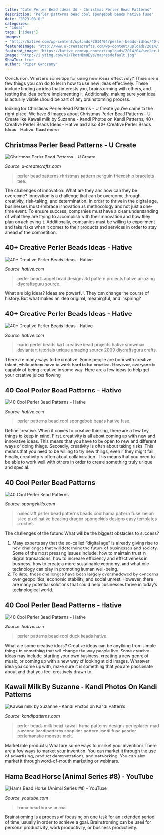 ```yaml
---
title: "Cute Perler Bead Ideas 3d - Christmas Perler Bead Patterns"
description: "Perler patterns bead cool spongebob beads hative fuse"
date: "2023-08-01"
categories:
- "ideas"
tags: ["ideas"]
images:
- "http://hative.com/wp-content/uploads/2014/04/perler-beads-ideas/40-angel-perler-beads.jpg"
featuredImage: "http://www.u-createcrafts.com/wp-content/uploads/2014/12/penguin.gif"
featured_image: "https://hative.com/wp-content/uploads/2014/04/perler-beads-patterns/27-duck-perler-beads-patterns.png"
image: "http://i.ytimg.com/vi/TkotMimOEys/maxresdefault.jpg"
ShowToc: true
author: "Piper Gorczany"
---
```



Conclusion: What are some tips for using new ideas effectively?
There are a few things you can do to learn how to use new ideas effectively. These include finding an idea that interests you, brainstorming with others, and testing the idea before implementing it. Additionally, making sure your idea is actually viable should be part of any brainstorming process.

	

		
looking for Christmas Perler Bead Patterns - U Create you've came to the right place. We have 8 Images about Christmas Perler Bead Patterns - U Create like Kawaii milk by Suzanne - Kandi Photos on Kandi Patterns, 40+ Creative Perler Beads Ideas - Hative and also 40+ Creative Perler Beads Ideas - Hative. Read more:
		
    
## Christmas Perler Bead Patterns - U Create

<img loading=lazy src="http://www.u-createcrafts.com/wp-content/uploads/2014/12/penguin.gif" onerror="this.onerror=null;this.src='https://tse1.mm.bing.net/th?id=OIP.X9ibzZhfKESQQdfERdKDhwHaKx&amp;pid=15.1';" alt="Christmas Perler Bead Patterns - U Create">

_Source: u-createcrafts.com_

>perler bead patterns christmas pattern penguin friendship bracelets tree. 

	

The challenges of innovation: What are they and how can they be overcome?
Innovation is a challenge that can be overcome through creativity, risk-taking, and determination. In order to thrive in the digital age, businesses must embrace innovation as methodology and not just a one-time event. To ensure success, companies must have a clear understanding of what they are trying to accomplish with their innovation and how they plan on achieving it. Additionally, companies must be willing to experiment and take risks when it comes to their products and services in order to stay ahead of the competition.

    
## 40+ Creative Perler Beads Ideas - Hative

<img loading=lazy src="http://hative.com/wp-content/uploads/2014/04/perler-beads-ideas/40-angel-perler-beads.jpg" onerror="this.onerror=null;this.src='https://tse3.mm.bing.net/th?id=OIP.1p0xJDkgMRz-Pqb1iiiPZAHaFA&amp;pid=15.1';" alt="40+ Creative Perler Beads Ideas - Hative">

_Source: hative.com_

>perler beads angel bead designs 3d pattern projects hative amazing diycraftsguru source. 

	

What are big ideas?
Ideas are powerful. They can change the course of history. But what makes an idea original, meaningful, and inspiring?

    
## 40+ Creative Perler Beads Ideas - Hative

<img loading=lazy src="https://hative.com/wp-content/uploads/2014/04/perler-beads-ideas/7-mario-perler-bead.jpg" onerror="this.onerror=null;this.src='https://tse4.mm.bing.net/th?id=OIP.zULHWMOw4dnxqqloE6_oTAHaE7&amp;pid=15.1';" alt="40+ Creative Perler Beads Ideas - Hative">

_Source: hative.com_

>mario perler beads kart creative bead projects hative snowman deviantart tutorials unique amazing source 2009 diycraftsguru crafts. 

	

There are many ways to be creative. Some people are born with creative talent, while others have to work hard to be creative. However, everyone is capable of being creative in some way. Here are a few ideas to help get your creative juices flowing:

    
## 40 Cool Perler Bead Patterns - Hative

<img loading=lazy src="https://hative.com/wp-content/uploads/2014/04/perler-beads-patterns/14-spongebob-patterns.jpg" onerror="this.onerror=null;this.src='https://tse2.mm.bing.net/th?id=OIP.-ABpAg8TitRJoV4bKLdFWAHaHn&amp;pid=15.1';" alt="40 Cool Perler Bead Patterns - Hative">

_Source: hative.com_

>perler patterns bead cool spongebob beads hative fuse. 

	

Define creative.
When it comes to creative thinking, there are a few key things to keep in mind. First, creativity is all about coming up with new and innovative ideas. This means that you have to be open to new and different ways of doing things. Secondly, creativity is often about taking risks. This means that you need to be willing to try new things, even if they might fail. Finally, creativity is often about collaboration. This means that you need to be able to work well with others in order to create something truly unique and special.

    
## 40 Cool Perler Bead Patterns

<img loading=lazy src="http://spongekids.com/wp-content/uploads/2014/04/perler-beads-patterns/29-minecraft-melon-slice.png" onerror="this.onerror=null;this.src='https://tse4.mm.bing.net/th?id=OIP.y3HtCiOkUi_uRRfoeYunfwHaF0&amp;pid=15.1';" alt="40 Cool Perler Bead Patterns">

_Source: spongekids.com_

>minecraft perler bead patterns beads cool hama pattern fuse melon slice pixel hative beading dragon spongekids designs easy templates crochet. 

	

The challenges of the future: What will be the biggest obstacles to success?
1. Many experts say that the so-called “digital age” is already giving rise to new challenges that will determine the future of businesses and society. Some of the most pressing issues include: how to maintain trust in digital transactions, how to increase efficiency and effectiveness in business, how to create a more sustainable economy, and what role technology can play in promoting human well-being.
2. To date, these challenges have been largely overshadowed by concerns over geopolitics, economic stability, and social unrest. However, there are many potential solutions that could help businesses thrive in today’s technological world.

    
## 40 Cool Perler Bead Patterns - Hative

<img loading=lazy src="https://hative.com/wp-content/uploads/2014/04/perler-beads-patterns/27-duck-perler-beads-patterns.png" onerror="this.onerror=null;this.src='https://tse3.mm.bing.net/th?id=OIP.GQeFK1iBJNphLabpWW_qrwHaIa&amp;pid=15.1';" alt="40 Cool Perler Bead Patterns - Hative">

_Source: hative.com_

>perler patterns bead cool duck beads hative. 

	

What are some creative ideas?
Creative ideas can be anything from simple things to something that will change the way people live. Some creative ideas may include: starting your own business, creating a new genre of music, or coming up with a new way of looking at old images. Whatever idea you come up with, make sure it is something that you are passionate about and that you feel creatively drawn to.

    
## Kawaii Milk By Suzanne - Kandi Photos On Kandi Patterns

<img loading=lazy src="https://photos.kandipatterns.com/71129c23-5392-4b70-91d5-f301ce27310f/image.resize_700x.jpg" onerror="this.onerror=null;this.src='https://tse3.mm.bing.net/th?id=OIP.KqtLzlNH8fwO_FLMQ-d0HwHaJ6&amp;pid=15.1';" alt="Kawaii milk by Suzanne - Kandi Photos on Kandi Patterns">

_Source: kandipatterns.com_

>perler beads milk bead kawaii hama patterns designs perleplader mad suzanne kandipatterns shopkins pattern kandi fuse pearler perlemønstre mønstre melt. 

	

Marketable products: What are some ways to market your invention?
There are a few ways to market your invention. You can market it through the use of advertising, product demonstrations, and networking. You can also market it through word-of-mouth marketing or webinars.

    
## Hama Bead Horse (Animal Series #8) - YouTube

<img loading=lazy src="http://i.ytimg.com/vi/TkotMimOEys/maxresdefault.jpg" onerror="this.onerror=null;this.src='https://tse3.mm.bing.net/th?id=OIP.oqsgcrGhXLpduPgUdFMvVgHaEK&amp;pid=15.1';" alt="Hama Bead Horse (Animal Series #8) - YouTube">

_Source: youtube.com_

>hama bead horse animal. 

	

Brainstroming is a process of focusing on one task for an extended period of time, usually in order to achieve a goal. Brainstroming can be used for personal productivity, work productivity, or business productivity.


